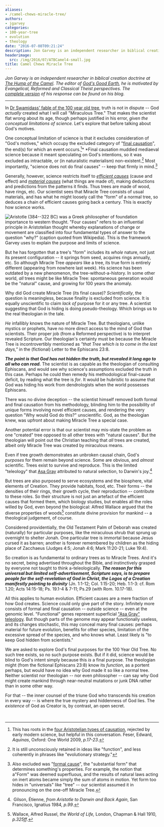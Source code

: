 ```yaml
---
aliases:
- /camel-chews-miracle-tree/
authors:
- jgarvey
categories:
- 100-year-tree
- evolution
- theology
date: "2016-07-08T09:21:24"
description: Jon Garvey is an independent researcher in biblical creation doctrine at The Hump of the Camel. The editor of God's Good Earth, he is motivated by Evangelical, Reformed and Classical Theist perspectives. The complete version of his response can be found on his blog. In Dr Swamidass' fable of the 100 year old tree, truth is not \[...\]
headerimage:
  src: /img/2016/07/ATBCamel4-small.jpg
title: Camel Chews Miracle Tree
---
```


*Jon Garvey is an independent researcher in biblical creation doctrine at* [*The Hump of the Camel*](http://www.potiphar.jongarvey.co.uk/)*. The editor of [God's Good Earth](http://potiphar.jongarvey.co.uk/gods-good-earth-pdf-book/), he is motivated by Evangelical, Reformed and Classical Theist perspectives. The [complete version](http://potiphar.jongarvey.co.uk/2016/07/08/where-the-mystery-really-lies-a-classical-and-reformed-viewpoint/#more-4174) of his response can be found on his blog.*

------------------------------------------------------------------------

In [Dr Swamidass' fable of the 100 year old tree](https://peacefulscience.org/100-year-old-tree/), truth is not in dispute -- God *actually* created what I will call "Miraculous Tree." That makes the scientist flat wrong about its age, though perhaps justified in his error, *given the conceptual limitations of science.* Let's explore that before talking about God's motives.

One conceptual limitation of science is that it excludes consideration of "God's motives," which occupy the excluded category of "[final causation](https://en.wikipedia.org/wiki/Four_causes#Final_explanation)", the end(s) for which an event occurs.[^1]* *Final causation muddied mediaeval science because it meant speculating on God's intentions, so it was excluded as intractable, or (in naturalistic materialism) non-existent.[^2] Most importantly, "science does not do final causes" -- keep that firmly in mind.[^3]

Generally, however, science restricts itself to [*efficient causes*](https://en.wikipedia.org/wiki/Four_causes#Efficient_explanation) (cause and effect) and [*material causes*](https://en.wikipedia.org/wiki/Four_causes#Material_explanation) (what things are made of), making deductions and predictions from the patterns it finds. Thus trees are made of wood, have rings, etc. Our scientist sees that Miracle Tree consists of usual materials, and has what he might loosely call the "form" of a normal tree, so deduces a chain of efficient causes going back a century. This is exactly how science works.

![Aristotle (384--322 BC) was a Greek philosopher of foundation importance to western thought. "[Four causes](https://en.wikipedia.org/wiki/Four_causes)" refers to an influential principle in Aristotelian thought whereby explanations of change or movement are classified into four fundamental types of answer to the question "why?" (caption quoted from Wikipedia). This is the framework Garvey uses to explain the purpose and limits of science.](/img/2016/07/aristotle.jpg)

But he has forgotten that a tree's "form" includes its *whole* nature, not just its present configuration -- it springs from seed, acquires rings annually, etc. So although Miracle Tree *appears* like a tree, its true form is entirely different (appearing from nowhere last week). His science has been outdated by a new phenomenon, the tree-without-a-history. In some other world, *all* trees might be like Miracle Tree: spontaneous generation would be the "natural" cause, and growing for 100 years the anomaly.

Why did God create Miracle Tree (its final cause)? *Scientifically*, the question is meaningless, because finality is excluded from science. It is equally unscientific to claim *lack of* purpose for it or any tree. A scientist suggesting that God is hiding is doing pseudo-theology. Which brings us to the real theologian in the tale.

*He* infallibly knows the nature of Miracle Tree. But theologians, unlike mystics or prophets, have no more direct access to the mind of God than scientists. Their proper job (from a Reformed perspective) is to interpret revealed Scripture. Our theologian's certainty must be because the Miracle Tree is incontrovertibly mentioned as *"that Tree which is to come in the last days,"* in the (fictional) Letter to the Ephiscans 23:8.

***The point is that God has not hidden the truth, but revealed it long ago to all who can read.*** The scientist is as capable as the theologian of consulting Ephiscans, and would see why science's assumptions excluded the truth in this case. Perhaps he could then remedy his methodological final-cause deficit, by reading what the tree is *for*. It would be hubristic to assume that God was hiding his work from dendrologists when the world possesses Ephiscans.

There was no divine deception -- the scientist himself removed both formal and final causation from his methodology, blinding him to the possibility of unique forms involving novel efficient causes, and rendering the very question "Why would God do this?" unscientific. God, as the theologian knew, was upfront about making Miracle Tree a special case.

Another potential error is that our scientist may mis-state the problem as one "created" tree opposed to all other trees with "natural causes". But the theologian will point out the Christian teaching that *all* trees are created, albeit only Miracle Tree was created by miraculous means.

Even if tree growth demonstrates an unbroken causal chain, God's *purposes* for them remain beyond science. Some are obvious, and *almost* scientific. Trees exist to survive and reproduce. This is the limited "teleology" that [Asa Gray](https://en.wikipedia.org/wiki/Asa_Gray) attributed to natural selection, to Darwin's joy.[^4]

But trees are also purposed to serve ecosystems and the biosphere, vital elements of Creation. They provide habitats, food, etc. Their forms -- the densities of their rings, their growth cycle, their reproduction -- contribute to these roles. So their structure is not just an artefact of the efficient causes that formed them, which biology studies, but enables all the roles willed by God, even beyond the biological: Alfred Wallace argued that the diverse properties of woods[^5] constitute divine provision for mankind -- a theological judgement, of course.

Considered providentially, the Old Testament Palm of Deborah was created (naturally) for particular purposes, like the miraculous shrub that sprung up overnight to shelter Jonah. One particular tree is immortal because Jesus cursed it as barren; another is forever remembered by children as the hiding place of Zacchaeus (Judges 4:5; Jonah 4:6; Mark 11:20-21; Luke 19:4).

So creation is as fundamental to ordinary trees as to Miracle Trees. And it's no secret, being advertised throughout the Bible, and instinctively grasped by everyone not taught to think a-teleologically. ***The reason for this universal but limited self-advertisement, Scripture says, is to prepare people for the self-revelation of God in Christ, the Logos of a Creation manifestly pointing to divinity*** (Jn. 1:1-12; Col. 1:15-20; Heb. 1:1-3: cf. Rom 1.20; Acts 14:15-18; Ps. 19.1-4 & 7-11; Ps.29 (with Rom. 10.17-18).

All this applies to human evolution. Efficient causes are a mere fraction of how God creates. Science could only give part of the story. Infinitely more consists of formal and final causation -- outside science -- even at the genomic level. "Functional" genes represent superficial ["Asa Gray" teleology](https://en.wikipedia.org/wiki/Darwiniana). But though parts of the genome may appear functionally useless, and its changes stochastic, this may conceal many final causes: perhaps material for future evolution, benefits for other species, limitation of the excessive spread of the species, and who knows what. Least likely is "to keep God hidden from scientists."

We are asked to explore God's final purposes for the 100 Year Old Tree. No such tree exists, so no such purpose exists. But if it did, science would be blind to God's intent simply because this *is* a final purpose. The theologian might (from the fictional Ephiscans 23:8) know its *function*, as a portent perhaps, but would have no idea why God made it so like a normal tree. Neither scientist nor theologian -- nor even philosopher -- can say why God might create mankind through near-neutral mutations or junk DNA rather than in some other way.

For that -- the inner counsel of the triune God who transcends his creation in every way -- is where the true mystery and hiddenness of God lies. The *existence* of God as Creator is, by contrast, an open secret.

 

[^1]: This has roots in the [four Aristotelian types of causation](https://en.wikipedia.org/wiki/Four_causes), rejected by early modern science, but helpful in this conversation. Feser, Edward, *Aquinas*, Oxford: One World 2009, *p.17-23*.

[^2]: It is still unconsciously retained in ideas like "function", and less coherently in phrases like "evolutionary strategy."

[^3]: Also excluded was "[formal cause](https://en.wikipedia.org/wiki/Four_causes#Formal_explanation)", the "substantial form" that determines something's properties. For example, the notion that a"Form" was deemed superfluous, and the results of natural laws acting on inert atoms became simply the sum of atoms in motion. Yet form too hides in "universals" like "tree" -- our scientist assumed it in pronouncing on the one-off Miracle Tree.

[^4]:  Gilson, Étienne, *from Aristotle to Darwin and Back Again*, San Francisco, Ignatius 1984, *p.99*.

[^5]: Wallace, Alfred Russel, *the World of Life,* London, Chapman & Hall 1910, *p.325ff*.
